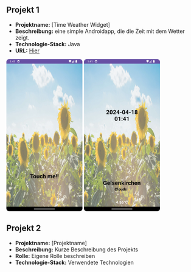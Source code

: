 
## Projekt 1

- **Projektname:** [Time Weather Widget]
- **Beschreibung:** eine simple Androidapp, die die Zeit mit dem Wetter zeigt.
- **Technologie-Stack:** Java
- **URL:** [Hier](https://github.com/jayIsThere/TimeWeatherWidget)
  

<img src="https://github.com/jayIsThere/TimeWeatherWidget/raw/master/app/screenshots/screenshot1.png" width="200" height="400" />
<img src="https://github.com/jayIsThere/TimeWeatherWidget/raw/master/app/screenshots/screenshot2.png" width="200" height="400" />


## Projekt 2

- **Projektname:** [Projektname]
- **Beschreibung:** Kurze Beschreibung des Projekts
- **Rolle:** Eigene Rolle beschreiben
- **Technologie-Stack:** Verwendete Technologien
